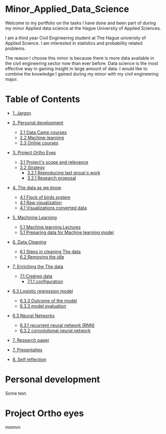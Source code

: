 # Minor_Applied_Data_Science
Welcome to my portfolio on the tasks I have done and been part of during my minor Applied data science at the Hague University of Applied Sciences. 

I am a third year Civil Engineering student at The Hague university of Applied Science. I am interested in statistics and probability related problems. 

The reason I choose this minor is because there is more data available in the civil engineering sector now than ever before. Data science is the most effective way in gaining insight in large amount of data. I would like to combine the knowledge I gained during my minor with my civil engineering major.  

# Table of Contents

- [1. Jargon](#1-jargon)
- [2. Personal development](#2-Personal-development)
  - [2.1 Data Camp courses](#21-Data-Camp-courses)
  - [2.2 Machine-learning](#22-Machine-learning)
  - [2.3 Online courses](#23-Online-courses)
- [3. Project Ortho Eyes](#3-Project-Ortho-Eyes)
  - [3.1 Project's scope and relevance](#31-Project's-scope-and-relevance)
  - [3.2 Strategy](#32-Research-proposal)
     - [3.2.1 Reproducing last group's work](#321-Reproducing-last-groups-work)
     - [3.2.1 Research proposal](#321-Research-proposal)
- [4. The data as we know](#4-The-data-as-we-know)
  - [4.1 Flock of birds system](#41-Flock-of-birds-system)
  - [4.1 Raw visualization](#41-Raw-visualization)
  - [4.1 Visualizations converted data](#41-Visualizations-converted-data)
- [5. Machnine Learning](#5-Machnine-Learning)
  - [5.1 Machine learning Lectures](#51-Machine-learning-Lectures)
  - [5.1 Preparing data for Machine learning model](#51-Preparing-data-for-Machine-learning-model)
- [6. Data Cleaning](#5-Data-cleaning)
  - [6.1 Steps in cleaning The data](#61-Steps-in-cleaning-The-data)
  - [6.2 Removing the idle](#62-Removing-the-idle)
- [7. Enriching the The data](#7-Enriching-the-The-data)
  - [7.1 Creëren data](#71-creëren-data)
    - [7.1.1 configuration](#611-configuration)
- [6.3 Logistic regression model](#63-Logistic-regression-model)
     - [6.3.3 Outcome of the model](#633-Outcome-of-the-model)
     - [6.3.3 model evaluation](#633-model-evaluation)
 - [6.3 Neural Networks](#63-Neural-Networks)
     - [6.3.1 recurrent neural network (RNN)](#631-recurrent-neural-network-(RNN))
     - [6.3.2 convolutional neural network](#632-convolutional-neural-network)

- [7. Research paper](#7-Research-paper)
- [7. Presentaties](#7-Presentaties)
- [8. Self reflection](#7-Self-reflection)


# Personal development
Some text.
# Project Ortho eyes
mmmm
